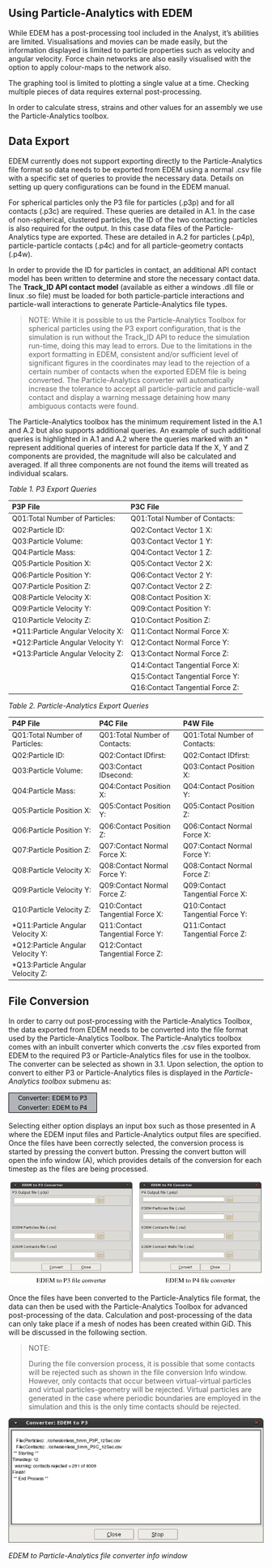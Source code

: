 ## Using Particle-Analytics with EDEM

While EDEM has a post-processing tool included in the Analyst, it’s abilities are limited. Visualisations
and movies can be made easily, but the information displayed is limited to particle properties such as
velocity and angular velocity. Force chain networks are also easily visualised with the option to apply
colour-maps to the network also.

The graphing tool is limited to plotting a single value at a time. Checking multiple pieces of data requires
external post-processing.

In order to calculate stress, strains and other values for an assembly we use the Particle-Analytics toolbox.

## Data Export

EDEM currently does not support exporting directly to the Particle-Analytics file format so data needs to be exported
from EDEM using a normal .csv file with a specific set of queries to provide the necessary data. Details
on setting up query configurations can be found in the EDEM manual.

For spherical particles only the P3 file for particles (.p3p) and for all contacts (.p3c) are required. These
queries are detailed in A.1. In the case of non-spherical, clustered particles, the ID of the two contacting
particles is also required for the output. In this case data files of the Particle-Analytics type are exported. These are
detailed in A.2 for particles (.p4p), particle-particle contacts (.p4c) and for all particle-geometry contacts
(.p4w).

In order to provide the ID for particles in contact, an additional API contact model has been written to
determine and store the necessary contact data. The **Track_ID API contact model** (available as either a
windows .dll file or linux .so file) must be loaded for both particle-particle interactions and particle-wall
interactions to generate Particle-Analytics file types.


> NOTE:
> While it is possible to us the Particle-Analytics Toolbox for spherical particles using the P3 export configuration,
> that is the simulation is run without the Track_ID API to reduce the simulation run-time, doing
> this may lead to errors. Due to the limitations in the export formatting in EDEM, consistent and/or
> sufficient level of significant figures in the coordinates may lead to the rejection of a certain number
> of contacts when the exported EDEM file is being converted. The Particle-Analytics converter will automatically
> increase the tolerance to accept all particle-particle and particle-wall contact and display a warning
> message detaining how many ambiguous contacts were found.

The Particle-Analytics toolbox has the minimum requirement listed in the A.1 and A.2 but also supports additional
queries. An example of such additional queries is highlighted in A.1 and A.2 where the queries marked
with an * represent additional queries of interest for particle data If the X, Y and Z components are
provided, the magnitude will also be calculated and averaged. If all three components are not found the
items will treated as individual scalars.

*Table 1. P3 Export Queries*

| P3P File                          | P3C File                        |
|:----------------------------------|:--------------------------------|
| Q01:Total Number of Particles:    | Q01:Total Number of Contacts:   |
| Q02:Particle ID:                  | Q02:Contact Vector 1 X:         |
| Q03:Particle Volume:              | Q03:Contact Vector 1 Y:         |
| Q04:Particle Mass:                | Q04:Contact Vector 1 Z:         |
| Q05:Particle Position X:          | Q05:Contact Vector 2 X:         |
| Q06:Particle Position Y:          | Q06:Contact Vector 2 Y:         |
| Q07:Particle Position Z:          | Q07:Contact Vector 2 Z:         |
| Q08:Particle Velocity X:          | Q08:Contact Position X:         |
| Q09:Particle Velocity Y:          | Q09:Contact Position Y:         |
| Q10:Particle Velocity Z:          | Q10:Contact Position Z:         |
| *Q11:Particle Angular Velocity X: | Q11:Contact Normal Force X:     |
| *Q12:Particle Angular Velocity Y: | Q12:Contact Normal Force Y:     |
| *Q13:Particle Angular Velocity Z: | Q13:Contact Normal Force Z:     |
|                                   | Q14:Contact Tangential Force X: |
|                                   | Q15:Contact Tangential Force Y: |
|                                   | Q16:Contact Tangential Force Z: |




*Table 2. Particle-Analytics Export Queries*

| P4P File                          | P4C File                          | P4W File                          |
|:----------------------------------|:----------------------------------|:----------------------------------| 
| Q01:Total Number of Particles:    | Q01:Total Number of Contacts:     | Q01:Total Number of Contacts:     |
| Q02:Particle ID:                  | Q02:Contact IDfirst:              | Q02:Contact IDfirst:              |
| Q03:Particle Volume:              | Q03:Contact IDsecond:             | Q03:Contact Position X:           |
| Q04:Particle Mass:                | Q04:Contact Position X:           | Q04:Contact Position Y:           |
| Q05:Particle Position X:          | Q05:Contact Position Y:           | Q05:Contact Position Z:           |
| Q06:Particle Position Y:          | Q06:Contact Position Z:           | Q06:Contact Normal Force X:       |
| Q07:Particle Position Z:          | Q07:Contact Normal Force X:       | Q07:Contact Normal Force Y:       |
| Q08:Particle Velocity X:          | Q08:Contact Normal Force Y:       | Q08:Contact Normal Force Z:       |
| Q09:Particle Velocity Y:          | Q09:Contact Normal Force Z:       | Q09:Contact Tangential Force X:   |
| Q10:Particle Velocity Z:          | Q10:Contact Tangential Force X:   | Q10:Contact Tangential Force Y:   |
| *Q11:Particle Angular Velocity X: | Q11:Contact Tangential Force Y:   | Q11:Contact Tangential Force Z:   |
| *Q12:Particle Angular Velocity Y: | Q12:Contact Tangential Force Z:   |                                   |
| *Q13:Particle Angular Velocity Z: |                                   |                                   |


## File Conversion

In order to carry out post-processing with the Particle-Analytics Toolbox, the data exported from EDEM needs to be
converted into the file format used by the Particle-Analytics Toolbox. The Particle-Analytics toolbox comes with an inbuilt converter
which converts the .csv files exported from EDEM to the required P3 or Particle-Analytics files for use in the toolbox.
The converter can be selected as shown in 3.1. Upon selection, the option to convert to either P3 or Particle-Analytics
files is displayed in the *Particle-Analytics toolbox* submenu as:

![Alt Text](img/post_edem_converter_submenu.png "Example of Particle-Analytics Toolbox within GiD")

Selecting either option displays an input box such as those presented in A where the EDEM input files
and Particle-Analytics output files are specified. Once the files have been correctly selected, the conversion process
is started by pressing the convert button. Pressing the convert button will open the info window (A),
which provides details of the conversion for each timestep as the files are being processed.

![Alt Text](img/post_edem_converter_windows.png "Example of Particle-Analytics Toolbox within GiD")

Once the files have been converted to the Particle-Analytics file format, the data can then be used with the Particle-Analytics Toolbox
for advanced post-processing of the data. Calculation and post-processing of the data can only take place
if a mesh of nodes has been created within GiD. This will be discussed in the following section.

> NOTE:
>
> During the file conversion process, it is possible that some contacts will be rejected such as shown
> in the file conversion Info window. However, only contacts that occur between virtual-virtual
> particles and virtual particles-geometry will be rejected. Virtual particles are generated in the case
> where periodic boundaries are employed in the simulation and this is the only time contacts should
> be rejected.

![Alt Text](img/post_edem_converter_info.png "Example of Particle-Analytics Toolbox within GiD")

*EDEM to Particle-Analytics file converter info window*


